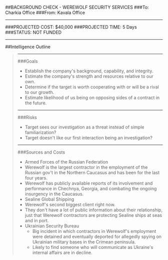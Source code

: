 ##BACKGROUND CHECK - WEREWOLF SECURITY SERVICES
###To: Charkia Office
###From: Kavala Office
***
###PROJECTED COST: $40,000
###PROJECTED TIME: 5 Days
###STATUS: NOT FUNDED

***

##Intelligence Outline

>***
>
>###Goals
>- Establish the company's background, capability, and integrity.
>- Estimate  the company's strength and resources relative to our own.
>- Determine if the target is worth cooperating with or will be a rival to our growth.
>- Estimate likelihood of us being on opposing sides of a contract in the future.
>
>***
>
>###Risks
>- Target sees our investigation as a threat instead of simple familiarization?
>- Target doesn't like our first interaction being an investigation?
>
>***
>
>###Sources and Costs
>- Armed Forces of the Russian Federation
>  - Werewolf is the largest contractor in the employment of the Russian gov't in the Northern Caucasus and has been for the last four years.
>  - Werewolf has publicly available reports of its involvement and performance in Chechnya, Georgia, and combating the ongoing insurgency in the Caucasus.
>- Sealine Global Shipping
>  - Werewolf's second biggest client right now.
>  - They don't have a lot of public information about their relationship, just that Werewolf contractors are protecting Sealine ships at seas and in port.
> - Ukrainian Security Bureau
>   - Big incident in which contractors in Werewolf's employment were detained and eventually deported for allegedly spying on Ukrainian military bases in the Crimean peninsula.
>   - Likely to find someone who will communicate as Ukraine's internal affairs are in decline.
